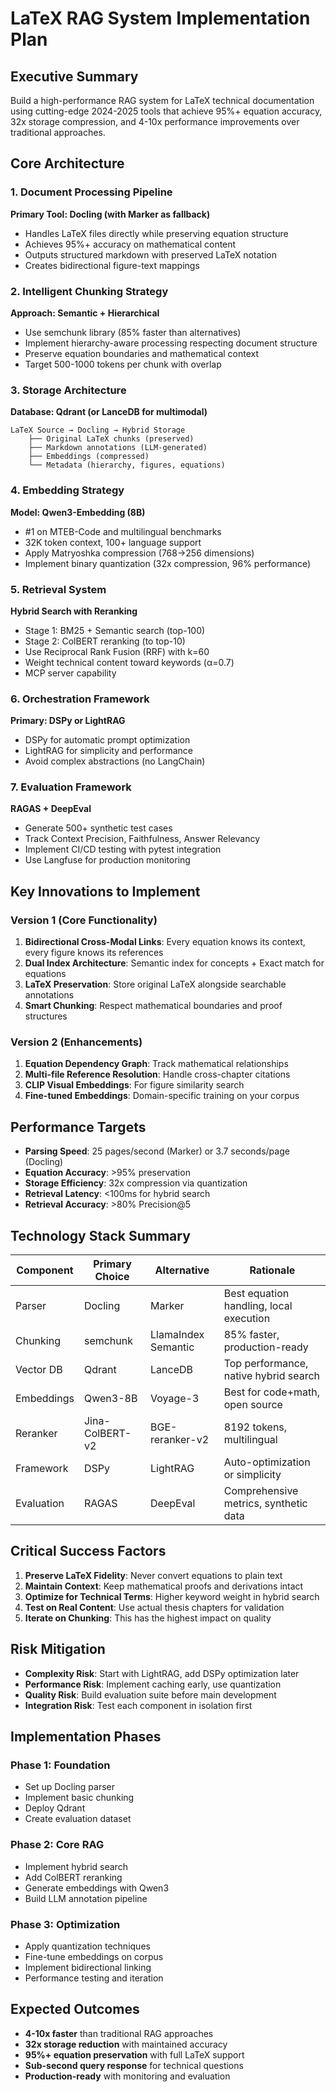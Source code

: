 # LaTeX RAG System Implementation Plan

## Executive Summary
Build a high-performance RAG system for LaTeX technical documentation using cutting-edge 2024-2025 tools that achieve 95%+ equation accuracy, 32x storage compression, and 4-10x performance improvements over traditional approaches.

## Core Architecture

### 1. Document Processing Pipeline
**Primary Tool: Docling (with Marker as fallback)**
- Handles LaTeX files directly while preserving equation structure
- Achieves 95%+ accuracy on mathematical content
- Outputs structured markdown with preserved LaTeX notation
- Creates bidirectional figure-text mappings

### 2. Intelligent Chunking Strategy
**Approach: Semantic + Hierarchical**
- Use semchunk library (85% faster than alternatives)
- Implement hierarchy-aware processing respecting document structure
- Preserve equation boundaries and mathematical context
- Target 500-1000 tokens per chunk with overlap

### 3. Storage Architecture
**Database: Qdrant (or LanceDB for multimodal)**
```
LaTeX Source → Docling → Hybrid Storage
    ├── Original LaTeX chunks (preserved)
    ├── Markdown annotations (LLM-generated)
    ├── Embeddings (compressed)
    └── Metadata (hierarchy, figures, equations)
```

### 4. Embedding Strategy
**Model: Qwen3-Embedding (8B)**
- #1 on MTEB-Code and multilingual benchmarks
- 32K token context, 100+ language support
- Apply Matryoshka compression (768→256 dimensions)
- Implement binary quantization (32x compression, 96% performance)

### 5. Retrieval System
**Hybrid Search with Reranking**
- Stage 1: BM25 + Semantic search (top-100)
- Stage 2: ColBERT reranking (to top-10)
- Use Reciprocal Rank Fusion (RRF) with k=60
- Weight technical content toward keywords (α=0.7)
- MCP server capability

### 6. Orchestration Framework
**Primary: DSPy or LightRAG**
- DSPy for automatic prompt optimization
- LightRAG for simplicity and performance
- Avoid complex abstractions (no LangChain)

### 7. Evaluation Framework
**RAGAS + DeepEval**
- Generate 500+ synthetic test cases
- Track Context Precision, Faithfulness, Answer Relevancy
- Implement CI/CD testing with pytest integration
- Use Langfuse for production monitoring

## Key Innovations to Implement

### Version 1 (Core Functionality)
1. **Bidirectional Cross-Modal Links**: Every equation knows its context, every figure knows its references
2. **Dual Index Architecture**: Semantic index for concepts + Exact match for equations
3. **LaTeX Preservation**: Store original LaTeX alongside searchable annotations
4. **Smart Chunking**: Respect mathematical boundaries and proof structures

### Version 2 (Enhancements)
1. **Equation Dependency Graph**: Track mathematical relationships
2. **Multi-file Reference Resolution**: Handle cross-chapter citations
3. **CLIP Visual Embeddings**: For figure similarity search
4. **Fine-tuned Embeddings**: Domain-specific training on your corpus

## Performance Targets
- **Parsing Speed**: 25 pages/second (Marker) or 3.7 seconds/page (Docling)
- **Equation Accuracy**: >95% preservation
- **Storage Efficiency**: 32x compression via quantization
- **Retrieval Latency**: <100ms for hybrid search
- **Retrieval Accuracy**: >80% Precision@5

## Technology Stack Summary

| Component | Primary Choice | Alternative | Rationale |
|-----------|---------------|-------------|-----------|
| Parser | Docling | Marker | Best equation handling, local execution |
| Chunking | semchunk | LlamaIndex Semantic | 85% faster, production-ready |
| Vector DB | Qdrant | LanceDB | Top performance, native hybrid search |
| Embeddings | Qwen3-8B | Voyage-3 | Best for code+math, open source |
| Reranker | Jina-ColBERT-v2 | BGE-reranker-v2 | 8192 tokens, multilingual |
| Framework | DSPy | LightRAG | Auto-optimization or simplicity |
| Evaluation | RAGAS | DeepEval | Comprehensive metrics, synthetic data |

## Critical Success Factors
1. **Preserve LaTeX Fidelity**: Never convert equations to plain text
2. **Maintain Context**: Keep mathematical proofs and derivations intact
3. **Optimize for Technical Terms**: Higher keyword weight in hybrid search
4. **Test on Real Content**: Use actual thesis chapters for validation
5. **Iterate on Chunking**: This has the highest impact on quality

## Risk Mitigation
- **Complexity Risk**: Start with LightRAG, add DSPy optimization later
- **Performance Risk**: Implement caching early, use quantization
- **Quality Risk**: Build evaluation suite before main development
- **Integration Risk**: Test each component in isolation first

## Implementation Phases

### Phase 1: Foundation
- Set up Docling parser
- Implement basic chunking
- Deploy Qdrant
- Create evaluation dataset

### Phase 2: Core RAG
- Implement hybrid search
- Add ColBERT reranking
- Generate embeddings with Qwen3
- Build LLM annotation pipeline

### Phase 3: Optimization
- Apply quantization techniques
- Fine-tune embeddings on corpus
- Implement bidirectional linking
- Performance testing and iteration

## Expected Outcomes
- **4-10x faster** than traditional RAG approaches
- **32x storage reduction** with maintained accuracy
- **95%+ equation preservation** with full LaTeX support
- **Sub-second query response** for technical questions
- **Production-ready** with monitoring and evaluation
